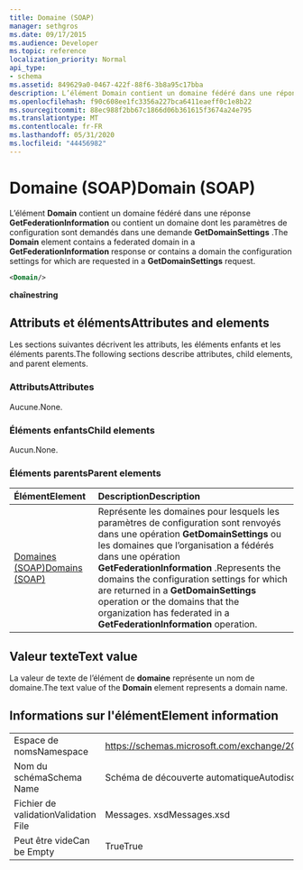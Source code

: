 ```yaml
---
title: Domaine (SOAP)
manager: sethgros
ms.date: 09/17/2015
ms.audience: Developer
ms.topic: reference
localization_priority: Normal
api_type:
- schema
ms.assetid: 849629a0-0467-422f-88f6-3b8a95c17bba
description: L’élément Domain contient un domaine fédéré dans une réponse GetFederationInformation ou contient un domaine dont les paramètres de configuration sont demandés dans une demande GetDomainSettings.
ms.openlocfilehash: f90c608ee1fc3356a227bca6411eaeff0c1e8b22
ms.sourcegitcommit: 88ec988f2bb67c1866d06b361615f3674a24e795
ms.translationtype: MT
ms.contentlocale: fr-FR
ms.lasthandoff: 05/31/2020
ms.locfileid: "44456982"
---
```

# <a name="domain-soap"></a><span data-ttu-id="d02f4-103">Domaine (SOAP)</span><span class="sxs-lookup"><span data-stu-id="d02f4-103">Domain (SOAP)</span></span>

<span data-ttu-id="d02f4-104">L’élément **Domain** contient un domaine fédéré dans une réponse **GetFederationInformation** ou contient un domaine dont les paramètres de configuration sont demandés dans une demande **GetDomainSettings** .</span><span class="sxs-lookup"><span data-stu-id="d02f4-104">The **Domain** element contains a federated domain in a **GetFederationInformation** response or contains a domain the configuration settings for which are requested in a **GetDomainSettings** request.</span></span> 
  
```XML
<Domain/> 
```

 <span data-ttu-id="d02f4-105">**chaîne**</span><span class="sxs-lookup"><span data-stu-id="d02f4-105">**string**</span></span>
## <a name="attributes-and-elements"></a><span data-ttu-id="d02f4-106">Attributs et éléments</span><span class="sxs-lookup"><span data-stu-id="d02f4-106">Attributes and elements</span></span>

<span data-ttu-id="d02f4-107">Les sections suivantes décrivent les attributs, les éléments enfants et les éléments parents.</span><span class="sxs-lookup"><span data-stu-id="d02f4-107">The following sections describe attributes, child elements, and parent elements.</span></span>
  
### <a name="attributes"></a><span data-ttu-id="d02f4-108">Attributs</span><span class="sxs-lookup"><span data-stu-id="d02f4-108">Attributes</span></span>

<span data-ttu-id="d02f4-109">Aucune.</span><span class="sxs-lookup"><span data-stu-id="d02f4-109">None.</span></span>
  
### <a name="child-elements"></a><span data-ttu-id="d02f4-110">Éléments enfants</span><span class="sxs-lookup"><span data-stu-id="d02f4-110">Child elements</span></span>

<span data-ttu-id="d02f4-111">Aucun.</span><span class="sxs-lookup"><span data-stu-id="d02f4-111">None.</span></span>
  
### <a name="parent-elements"></a><span data-ttu-id="d02f4-112">Éléments parents</span><span class="sxs-lookup"><span data-stu-id="d02f4-112">Parent elements</span></span>

|<span data-ttu-id="d02f4-113">**Élément**</span><span class="sxs-lookup"><span data-stu-id="d02f4-113">**Element**</span></span>|<span data-ttu-id="d02f4-114">**Description**</span><span class="sxs-lookup"><span data-stu-id="d02f4-114">**Description**</span></span>|
|:-----|:-----|
|[<span data-ttu-id="d02f4-115">Domaines (SOAP)</span><span class="sxs-lookup"><span data-stu-id="d02f4-115">Domains (SOAP)</span></span>](domains-soap.md) <br/> |<span data-ttu-id="d02f4-116">Représente les domaines pour lesquels les paramètres de configuration sont renvoyés dans une opération **GetDomainSettings** ou les domaines que l’organisation a fédérés dans une opération **GetFederationInformation** .</span><span class="sxs-lookup"><span data-stu-id="d02f4-116">Represents the domains the configuration settings for which are returned in a **GetDomainSettings** operation or the domains that the organization has federated in a **GetFederationInformation** operation.</span></span>  <br/> |
   
## <a name="text-value"></a><span data-ttu-id="d02f4-117">Valeur texte</span><span class="sxs-lookup"><span data-stu-id="d02f4-117">Text value</span></span>

<span data-ttu-id="d02f4-118">La valeur de texte de l’élément de **domaine** représente un nom de domaine.</span><span class="sxs-lookup"><span data-stu-id="d02f4-118">The text value of the **Domain** element represents a domain name.</span></span> 
  
## <a name="element-information"></a><span data-ttu-id="d02f4-119">Informations sur l'élément</span><span class="sxs-lookup"><span data-stu-id="d02f4-119">Element information</span></span>

|||
|:-----|:-----|
|<span data-ttu-id="d02f4-120">Espace de noms</span><span class="sxs-lookup"><span data-stu-id="d02f4-120">Namespace</span></span>  <br/> |https://schemas.microsoft.com/exchange/2010/Autodiscover  <br/> |
|<span data-ttu-id="d02f4-121">Nom du schéma</span><span class="sxs-lookup"><span data-stu-id="d02f4-121">Schema Name</span></span>  <br/> |<span data-ttu-id="d02f4-122">Schéma de découverte automatique</span><span class="sxs-lookup"><span data-stu-id="d02f4-122">Autodiscover schema</span></span>  <br/> |
|<span data-ttu-id="d02f4-123">Fichier de validation</span><span class="sxs-lookup"><span data-stu-id="d02f4-123">Validation File</span></span>  <br/> |<span data-ttu-id="d02f4-124">Messages. xsd</span><span class="sxs-lookup"><span data-stu-id="d02f4-124">Messages.xsd</span></span>  <br/> |
|<span data-ttu-id="d02f4-125">Peut être vide</span><span class="sxs-lookup"><span data-stu-id="d02f4-125">Can be Empty</span></span>  <br/> |<span data-ttu-id="d02f4-126">True</span><span class="sxs-lookup"><span data-stu-id="d02f4-126">True</span></span>  <br/> |
   

